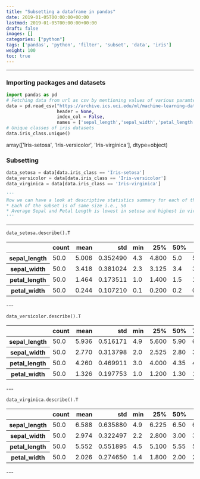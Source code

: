 ```yaml
---
title: "Subsetting a dataframe in pandas"
date: 2019-01-05T00:00:00+00:00
lastmod: 2019-01-05T00:00:00+00:00
draft: false
images: []
categories: ["python"]
tags: ['pandas', 'python', 'filter', 'subset', 'data', 'iris']
weight: 100
toc: true
---
```


---
### Importing packages and datasets
```python
import pandas as pd
# Fetching data from url as csv by mentioning values of various paramters
data = pd.read_csv("https://archive.ics.uci.edu/ml/machine-learning-databases/iris/iris.data",
                   header = None,
                   index_col = False,
                   names = ['sepal_length','sepal_width','petal_length','petal_width','iris_class'])
# Unique classes of iris datasets
data.iris_class.unique()
```
>
 array(['Iris-setosa', 'Iris-versicolor', 'Iris-virginica'], dtype=object)


### Subsetting

```python
data_setosa = data[data.iris_class == 'Iris-setosa']
data_versicolor = data[data.iris_class == 'Iris-versicolor']
data_virginica = data[data.iris_class == 'Iris-virginica']

'''
Now we can have a look at descriptive statistics summary for each of the subset and can make inference like following -
* Each of the subset is of same size i.e., 50
* Average Sepal and Petal Length is lowest in setosa and highest in virginica
'''
```



---

```python
data_setosa.describe().T
```
<table >
  <thead>
    <tr style="text-align: right;">
      <th></th>
      <th>count</th>
      <th>mean</th>
      <th>std</th>
      <th>min</th>
      <th>25%</th>
      <th>50%</th>
      <th>75%</th>
      <th>max</th>
    </tr>
  </thead>
  <tbody>
    <tr>
      <th>sepal_length</th>
      <td>50.0</td>
      <td>5.006</td>
      <td>0.352490</td>
      <td>4.3</td>
      <td>4.800</td>
      <td>5.0</td>
      <td>5.200</td>
      <td>5.8</td>
    </tr>
    <tr>
      <th>sepal_width</th>
      <td>50.0</td>
      <td>3.418</td>
      <td>0.381024</td>
      <td>2.3</td>
      <td>3.125</td>
      <td>3.4</td>
      <td>3.675</td>
      <td>4.4</td>
    </tr>
    <tr>
      <th>petal_length</th>
      <td>50.0</td>
      <td>1.464</td>
      <td>0.173511</td>
      <td>1.0</td>
      <td>1.400</td>
      <td>1.5</td>
      <td>1.575</td>
      <td>1.9</td>
    </tr>
    <tr>
      <th>petal_width</th>
      <td>50.0</td>
      <td>0.244</td>
      <td>0.107210</td>
      <td>0.1</td>
      <td>0.200</td>
      <td>0.2</td>
      <td>0.300</td>
      <td>0.6</td>
    </tr>
  </tbody>
</table>
---

```python
data_versicolor.describe().T
```
<table >
  <thead>
    <tr style="text-align: right;">
      <th></th>
      <th>count</th>
      <th>mean</th>
      <th>std</th>
      <th>min</th>
      <th>25%</th>
      <th>50%</th>
      <th>75%</th>
      <th>max</th>
    </tr>
  </thead>
  <tbody>
    <tr>
      <th>sepal_length</th>
      <td>50.0</td>
      <td>5.936</td>
      <td>0.516171</td>
      <td>4.9</td>
      <td>5.600</td>
      <td>5.90</td>
      <td>6.3</td>
      <td>7.0</td>
    </tr>
    <tr>
      <th>sepal_width</th>
      <td>50.0</td>
      <td>2.770</td>
      <td>0.313798</td>
      <td>2.0</td>
      <td>2.525</td>
      <td>2.80</td>
      <td>3.0</td>
      <td>3.4</td>
    </tr>
    <tr>
      <th>petal_length</th>
      <td>50.0</td>
      <td>4.260</td>
      <td>0.469911</td>
      <td>3.0</td>
      <td>4.000</td>
      <td>4.35</td>
      <td>4.6</td>
      <td>5.1</td>
    </tr>
    <tr>
      <th>petal_width</th>
      <td>50.0</td>
      <td>1.326</td>
      <td>0.197753</td>
      <td>1.0</td>
      <td>1.200</td>
      <td>1.30</td>
      <td>1.5</td>
      <td>1.8</td>
    </tr>
  </tbody>
</table>
---

```python
data_virginica.describe().T
```
<table >
  <thead>
    <tr style="text-align: right;">
      <th></th>
      <th>count</th>
      <th>mean</th>
      <th>std</th>
      <th>min</th>
      <th>25%</th>
      <th>50%</th>
      <th>75%</th>
      <th>max</th>
    </tr>
  </thead>
  <tbody>
    <tr>
      <th>sepal_length</th>
      <td>50.0</td>
      <td>6.588</td>
      <td>0.635880</td>
      <td>4.9</td>
      <td>6.225</td>
      <td>6.50</td>
      <td>6.900</td>
      <td>7.9</td>
    </tr>
    <tr>
      <th>sepal_width</th>
      <td>50.0</td>
      <td>2.974</td>
      <td>0.322497</td>
      <td>2.2</td>
      <td>2.800</td>
      <td>3.00</td>
      <td>3.175</td>
      <td>3.8</td>
    </tr>
    <tr>
      <th>petal_length</th>
      <td>50.0</td>
      <td>5.552</td>
      <td>0.551895</td>
      <td>4.5</td>
      <td>5.100</td>
      <td>5.55</td>
      <td>5.875</td>
      <td>6.9</td>
    </tr>
    <tr>
      <th>petal_width</th>
      <td>50.0</td>
      <td>2.026</td>
      <td>0.274650</td>
      <td>1.4</td>
      <td>1.800</td>
      <td>2.00</td>
      <td>2.300</td>
      <td>2.5</td>
    </tr>
  </tbody>
</table>
---

